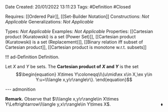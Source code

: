 <br />
<br />

Date Created: 20/01/2022 13:11:23
Tags: #Definition #Closed

Requires: [[Ordered Pair]], [[Set-Builder Notation]]
Constructions: _Not Applicable_
Generalizations: _Not Applicable_

Types: _Not Applicable_
Examples: _Not Applicable_ 
Properties: [[Cartesian product (Kuratowski) is a set (Power Set)]], [[Cartesian product (Kuratowski) is a set (Replacement)]], [[Binary relation iff subset of Cartesian product]], [[Cartesian product is monotone w.r.t. subsets]]

!!! ad-Definition Definition.

Let $X$ and $Y$ be sets. The **Cartesian product of $X$ and $Y$** is the set
$$\begin{equation}
    X\times Y\coloneqq\l\{u\mid\ex x\in X,\ex y\in Y:u=\l\langle x,y\r\rangle\r\}.
\end{equation}$$

--- admonition

**Remark.** Observe that $\l\langle x,y\r\rangle\in X\times Y\Leftrightarrow\l\langle y,x\r\rangle\in Y\times X$.<span style="float:right;">$\blacklozenge$</span>
